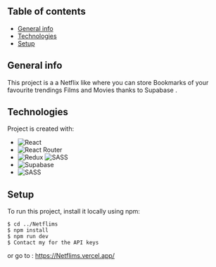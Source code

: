 ## Table of contents
* [General info](#general-info)
* [Technologies](#technologies)
* [Setup](#setup)

## General info
This project is a a Netflix like where you can store Bookmarks of your favourite trendings Films and Movies 
thanks to Supabase .
	
## Technologies
Project is created with:
* ![React](https://img.shields.io/badge/react-%2320232a.svg?style=for-the-badge&logo=react&logoColor=%2361DAFB)
* ![React Router](https://img.shields.io/badge/React_Router-CA4245?style=for-the-badge&logo=react-router&logoColor=white) 
* ![Redux](https://img.shields.io/badge/redux-%23593d88.svg?style=for-the-badge&logo=redux&logoColor=white) ![SASS](https://img.shields.io/badge/SASS-hotpink.svg?style=for-the-badge&logo=SASS&logoColor=white)
* ![Supabase](https://img.shields.io/badge/Supabase-3ECF8E?style=for-the-badge&logo=supabase&logoColor=white)
* ![SASS](https://img.shields.io/badge/SASS-hotpink.svg?style=for-the-badge&logo=SASS&logoColor=white)

	
## Setup
To run this project, install it locally using npm:

```
$ cd ../Netflims
$ npm install
$ npm run dev
$ Contact my for the API keys
```
or go to :
https://Netflims.vercel.app/
